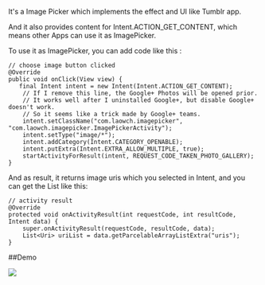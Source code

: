 It's  a Image Picker which implements the effect and UI like Tumblr app. 

And it also provides content for Intent.ACTION_GET_CONTENT, which means other Apps can use it as ImagePicker.

To use it as ImagePicker, you can add code like this :

    // choose image button clicked
    @Override
    public void onClick(View view) {
       final Intent intent = new Intent(Intent.ACTION_GET_CONTENT);
        // If I remove this line, the Google+ Photos will be opened prior.
        // It works well after I uninstalled Google+, but disable Google+ doesn't work.
        // So it seems like a trick made by Google+ teams.
        intent.setClassName("com.laowch.imagepicker", "com.laowch.imagepicker.ImagePickerActivity");
        intent.setType("image/*");
        intent.addCategory(Intent.CATEGORY_OPENABLE);
        intent.putExtra(Intent.EXTRA_ALLOW_MULTIPLE, true);
        startActivityForResult(intent, REQUEST_CODE_TAKEN_PHOTO_GALLERY);
    }


And as result, it returns image uris which you selected in Intent, and you can get the List<Uri> like this:

    // activity result
    @Override
    protected void onActivityResult(int requestCode, int resultCode, Intent data) {
        super.onActivityResult(requestCode, resultCode, data);
        List<Uri> uriList = data.getParcelableArrayListExtra("uris");
    }

##Demo

![](http://laowch.github.io/images/image_picker.gif)
